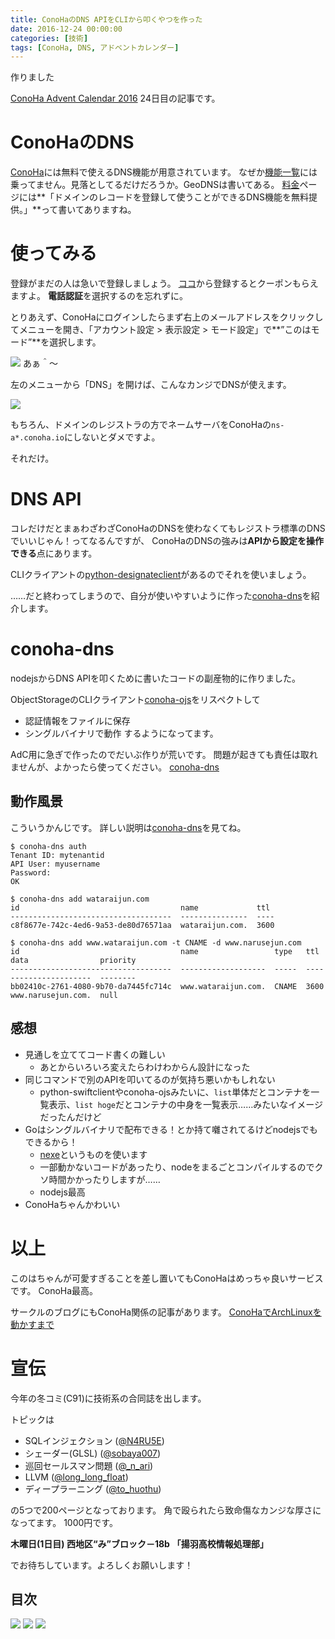 ```yaml
---
title: ConoHaのDNS APIをCLIから叩くやつを作った
date: 2016-12-24 00:00:00
categories: [技術]
tags: [ConoHa, DNS, アドベントカレンダー]
---
```


作りました

<!--more-->

[ConoHa Advent Calendar 2016](http://qiita.com/advent-calendar/2016/conoha) 24日目の記事です。

# ConoHaのDNS

[ConoHa](https://www.conoha.jp/referral/?token=sp928CCbwhPZeu0SLEbeVyIhGOsIchLSzaun2yUbKWaR.q89860-OPA)には無料で使えるDNS機能が用意されています。
なぜか[機能一覧](https://www.conoha.jp/function/)には乗ってません。見落としてるだけだろうか。GeoDNSは書いてある。
[料金](https://www.conoha.jp/pricing/)ページには**「ドメインのレコードを登録して使うことができるDNS機能を無料提供。」**って書いてありますね。

# 使ってみる

登録がまだの人は急いで登録しましょう。
[ココ](https://www.conoha.jp/referral/?token=sp928CCbwhPZeu0SLEbeVyIhGOsIchLSzaun2yUbKWaR.q89860-OPA)から登録するとクーポンもらえますよ。
**電話認証**を選択するのを忘れずに。

とりあえず、ConoHaにログインしたらまず右上のメールアドレスをクリックしてメニューを開き、「アカウント設定 > 表示設定 > モード設定」で**”このはモード”**を選択します。

![](1.png)
あぁ＾〜

左のメニューから「DNS」を開けば、こんなカンジでDNSが使えます。

![](2.png)

もちろん、ドメインのレジストラの方でネームサーバをConoHaの`ns-a*.conoha.io`にしないとダメですよ。

それだけ。

# DNS API

コレだけだとまぁわざわざConoHaのDNSを使わなくてもレジストラ標準のDNSでいいじゃん！ってなるんですが、
ConoHaのDNSの強みは**APIから設定を操作できる**点にあります。

CLIクライアントの[python-designateclient](http://docs.openstack.org/developer/python-designateclient/)があるのでそれを使いましょう。

……だと終わってしまうので、自分が使いやすいように作った[conoha-dns](https://github.com/kaz/conoha-dns)を紹介します。

# conoha-dns

nodejsからDNS APIを叩くために書いたコードの副産物的に作りました。

ObjectStorageのCLIクライアント[conoha-ojs](https://github.com/hironobu-s/conoha-ojs)をリスペクトして
- 認証情報をファイルに保存
- シングルバイナリで動作
するようになってます。

AdC用に急ぎで作ったのでだいぶ作りが荒いです。
問題が起きても責任は取れませんが、よかったら使ってください。
[conoha-dns](https://github.com/kaz/conoha-dns)

## 動作風景

こういうかんじです。
詳しい説明は[conoha-dns](https://github.com/kaz/conoha-dns)を見てね。

```
$ conoha-dns auth
Tenant ID: mytenantid
API User: myusername
Password:
OK

$ conoha-dns add wataraijun.com
id                                    name             ttl
------------------------------------  ---------------  ----
c8f8677e-742c-4ed6-9a53-de80d76571aa  wataraijun.com.  3600

$ conoha-dns add www.wataraijun.com -t CNAME -d www.narusejun.com
id                                    name                 type   ttl   data                priority
------------------------------------  -------------------  -----  ----  ------------------  --------
bb02410c-2761-4080-9b70-da7445fc714c  www.wataraijun.com.  CNAME  3600  www.narusejun.com.  null
```

## 感想

- 見通しを立ててコード書くの難しい
   - あとからいろいろ変えたらわけわからん設計になった
- 同じコマンドで別のAPIを叩いてるのが気持ち悪いかもしれない
   - python-swiftclientやconoha-ojsみたいに、`list`単体だとコンテナを一覧表示、`list hoge`だとコンテナの中身を一覧表示……みたいなイメージだったんだけど
- Goはシングルバイナリで配布できる！とか持て囃されてるけどnodejsでもできるから！
   - [nexe](https://github.com/nexe/nexe)というものを使います
   - 一部動かないコードがあったり、nodeをまるごとコンパイルするのでクソ時間かかったりしますが……
   - nodejs最高
- ConoHaちゃんかわいい

# 以上

このはちゃんが可愛すぎることを差し置いてもConoHaはめっちゃ良いサービスです。
ConoHa最高。

サークルのブログにもConoHa関係の記事があります。
[ConoHaでArchLinuxを動かすまで](https://trap.jp/post/39/)

# 宣伝

今年の冬コミ(C91)に技術系の合同誌を出します。

トピックは
- SQLインジェクション ([@N4RU5E](https://twitter.com/N4RU5E))
- シェーダー(GLSL) ([@sobaya007](https://twitter.com/sobaya007))
- 巡回セールスマン問題 ([@_n_ari](https://twitter.com/_n_ari))
- LLVM ([@long_long_float](https://twitter.com/long_long_float))
- ディープラーニング ([@to_huothu](https://twitter.com/to_huothu))

の5つで200ページとなっております。
角で殴られたら致命傷なカンジな厚さになってます。
1000円です。

**木曜日(1日目) 西地区“み”ブロック－18b**
**「揚羽高校情報処理部」**

でお待ちしています。よろしくお願いします！

## 目次

![](book1.png)
![](book2.png)
![](book3.png)
